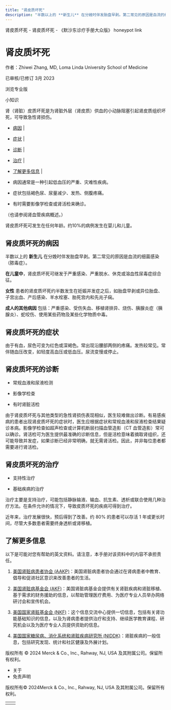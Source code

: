 ```yaml
---
title: "肾皮质坏死"
description: "半数以上的 **新生儿** 在分娩时伴发胎盘早剥。第二常见的原因是血流的细菌感染（脓毒症）。"
---
```


﻿肾皮质坏死 \- 肾皮质坏死 \- 《默沙东诊疗手册大众版》 honeypot link

# 肾皮质坏死

作者：Zhiwei Zhang, MD, Loma Linda University School of Medicine

已审核/已修订 3月 2023

浏览专业版

小知识

肾（肾脏）皮质坏死是为肾脏外层（肾皮质）供血的小动脉阻塞引起肾皮质组织坏死，可导致急性肾损伤。

- [病因](#病因_v45680519_zh) \|
- [症状](#症状_v11721787_zh) \|
- [诊断](#诊断_v11721790_zh) \|
- [治疗](#治疗_v11721798_zh) \|
- [了解更多信息](#了解更多信息_v52131388_zh) \|

- 病因通常是一种引起低血压的严重、灾难性疾病。

- 症状包括褐色尿、尿量减少、发热、侧腹疼痛。

- 有时需要影像学检查或肾活检来确诊。


（也请参阅肾血管疾病概述。）

肾皮质坏死可发生在任何年龄。约10%的病例发生在婴儿和儿童。

## 肾皮质坏死的病因

半数以上的 **新生儿** 在分娩时伴发胎盘早剥。第二常见的原因是血流的细菌感染（脓毒症）。

**在儿童中**，肾皮质坏死可继发于严重感染、严重脱水、休克或溶血性尿毒症综合征。

**女性** 患者的肾皮质坏死约半数发生在妊娠并发症之后，如胎盘早剥或异位胎盘、子宫出血、产后感染、羊水栓塞、胎死宫内和先兆子痫。

**成人的其他病因** 包括：严重感染、受伤失血、移植肾排异、烧伤、胰腺炎症（胰腺炎）、蛇咬伤、使用某些药物及某些化学物质中毒。

## 肾皮质坏死的症状

由于有血，尿色可变为红色或深褐色。常出现沿腰部两侧的疼痛。发热较常见。常伴随血压改变，如轻度高血压或低血压。尿流变慢或停止。

## 肾皮质坏死的诊断

- 常规血液和尿液检测

- 影像学检查

- 有时肾脏活检


由于肾皮质坏死与其他类型的急性肾损伤表现相似，医生较难做出诊断。有易感疾病的患者出现肾皮质坏死的症状时，医生应根据症状和常规血液和尿液检查结果疑诊本病。影像学检查如超声检查或计算机断层扫描血管造影（CT 血管造影）常可以确诊。肾活检可为医生提供最准确的诊断信息，但是活检意味着摘取肾组织，还可能导致并发症，如果诊断已经非常明确，就无需肾活检。因此，并非每位患者都需要进行肾活检。

## 肾皮质坏死的治疗

- 支持性治疗

- 基础疾病的治疗


治疗主要是支持治疗，可能包括静脉输液、输血、抗生素、透析或联合使用几种治疗方法。在条件允许的情况下，导致皮质坏死的疾病可得到治疗。

近年来，治疗发展很快，预后得到了改善。约 80% 的患者可以存活 1 年或更长时间，尽管大多数患者需要终身透析或肾移植。

## 了解更多信息

以下是可能对您有帮助的英文资料。请注意，本手册对该资料中的内容不承担责任。

1. [美国肾脏病患者协会 (AAKP)](https://www.aakp.org/)：美国肾脏病患者协会通过在肾病患者中教育、倡导和促进社区意识来改善患者的生活。

2. [美国肾脏病基金会 (AKF)](http://www.kidneyfund.org/?referrer=https://www.google.com/)：美国肾脏病基金会提供有关肾脏疾病和肾脏移植、基于需求的财务援助的信息，以帮助管理医疗费用、为医疗专业人员举办网络研讨会和宣传机会。

3. [美国国家肾脏基金会 (NKF)](https://www.kidney.org/)：这个信息交流中心提供一切信息，包括有关肾功能基础知识的信息，以及为肾病患者提供治疗和支持、继续医学教育课程、研究机会以及为医疗专业人员提供资助的信息。

4. [美国国家糖尿病、消化系统和肾脏疾病研究所 (NIDDK)](https://www.niddk.nih.gov/health-information/health-topics/kidney-disease/Pages/default.aspx)：肾脏疾病的一般信息，包括研究发现、统计和社区健康及外展计划。




版权所有 © 2024
Merck & Co., Inc., Rahway, NJ, USA 及其附属公司。保留所有权利。

- 关于
- 免责声明

版权所有© 2024Merck & Co., Inc., Rahway, NJ, USA 及其附属公司。保留所有权利。

|     |     |
| --- | --- |
|  |  |